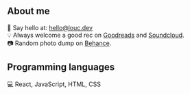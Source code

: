 ## About me

👋 Say hello at: hello@louc.dev <br />
💡 Always welcome a good rec on <a href="https://www.goodreads.com/user/show/8620918-louise" target="_blank">Goodreads</a> and <a href="https://soundcloud.com/louisecchan">Soundcloud</a>.<br />
📷 Random photo dump on <a href="https://behance.net/louisecchan">Behance</a>.


## Programming languages

💻 React, JavaScript, HTML, CSS 
